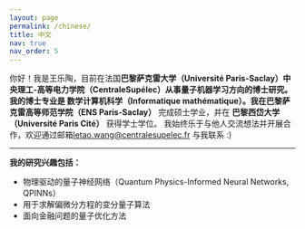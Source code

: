```yaml
---
layout: page
permalink: /chinese/
title: 中文
nav: true
nav_order: 5
---
```


你好！我是王乐陶，目前在法国**巴黎萨克雷大学（Université Paris-Saclay）中央理工-高等电力学院（CentraleSupélec）**从事量子机器学习方向的博士研究。
我的博士专业是 数学计算机科学（Informatique mathématique）。我在**巴黎萨克雷高等师范学院（ENS Paris-Saclay）** 完成硕士学业，并在 **巴黎西岱大学（Université Paris Cité）** 获得学士学位。
我始终乐于与他人交流想法并开展合作，欢迎通过邮箱[letao.wang@centralesupelec.fr](mailto:letao.wang@centralesupelec.fr) 与我联系 :)

---

**我的研究兴趣包括：**
- 物理驱动的量子神经网络（Quantum Physics-Informed Neural Networks, QPINNs）
- 用于求解偏微分方程的变分量子算法
- 面向金融问题的量子优化方法